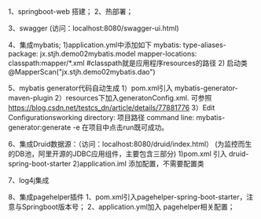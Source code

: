 1、springboot-web 搭建；
2、热部署；

3、swagger (访问：localhost:8080/swagger-ui.html)

4、集成mybatis;
   1)application.yml中添加如下
        mybatis:
          type-aliases-package: jx.stjh.demo02mybatis.model
          mapper-locations: classpath:mapper/*.xml  #classpath就是应用程序resources的路径
   2) 启动类 @MapperScan("jx.stjh.demo02mybatis.dao")
   
5、mybatis generator代码自动生成
  1）pom.xml引入 mybatis-generator-maven-plugin
  2）resources下加入generatonConfig.xml.
     可参照 https://blog.csdn.net/testcs_dn/article/details/77881776
  3）Edit Configurationsworking 
     directory: 项目路径
     command line: mybatis-generator:generate -e
     在项目中点击run既可成功。
     
6、集成Druid数据源：（访问：localhost:8080/druid/index.html）
   (为监控而生的DB池，阿里开源的JDBC应用组件，主要包含三部分)
   1)pom.xml 引入 druid-spring-boot-starter
   2)application.iml 添加配置，不需要配置类
   
7、log4j集成

8、集成pagehelper插件
  1、pom.xml引入pagehelper-spring-boot-starter，注意与Springboot版本号；
  2、application.yml加入 pagehelper相关配置；